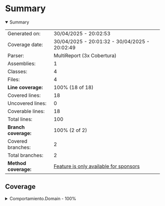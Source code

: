 # Summary
<details open><summary>Summary</summary>

|||
|:---|:---|
| Generated on: | 30/04/2025 - 20:02:53 |
| Coverage date: | 30/04/2025 - 20:01:32 - 30/04/2025 - 20:02:49 |
| Parser: | MultiReport (3x Cobertura) |
| Assemblies: | 1 |
| Classes: | 4 |
| Files: | 4 |
| **Line coverage:** | 100% (18 of 18) |
| Covered lines: | 18 |
| Uncovered lines: | 0 |
| Coverable lines: | 18 |
| Total lines: | 100 |
| **Branch coverage:** | 100% (2 of 2) |
| Covered branches: | 2 |
| Total branches: | 2 |
| **Method coverage:** | [Feature is only available for sponsors](https://reportgenerator.io/pro) |

</details>

## Coverage
<details><summary>Comportamiento.Domain - 100%</summary>

|**Name**|**Line**|**Branch**|
|:---|---:|---:|
|**Comportamiento.Domain**|**100%**|**100%**|
|Comportamiento.Domain.CashPaymentStrategy|100%||
|Comportamiento.Domain.CreditCardPaymentStrategy|100%||
|Comportamiento.Domain.DebitCardPaymentStrategy|100%||
|Comportamiento.Domain.PaymentContext|100%|100%|

</details>
